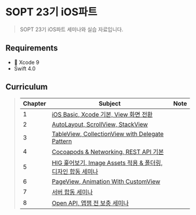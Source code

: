 # SOPT 23기 iOS파트
> SOPT 23기 iOS파트 세미나와 실습 자료입니다.  


## Requirements

* 🔨  Xcode 9
* Swift 4.0


## Curriculum

> | Chapter | Subject                                  | Note |
> | --------- | --------------------------------- | ---- |
> | 1       | [iOS Basic, Xcode 기본, View 화면 전환]() |      |
> | 2      | [AutoLayout, ScrollView, StackView]() |      |
> | 3      | [TableView, CollectionView with Delegate Pattern]() |      |
> | 4      | [Cocoapods & Networking, REST API 기본]() |      |
> | 5      | [HIG 훑어보기, Image Assets 적용 & 폴더링, 디자인 합동 세미나]() |      |
> | 6      | [PageView, Animation With CustomView]() |      |
> | 7      | [서버 합동 세미나]() |      |
> | 8      | [Open API, 앱잼 전 보충 세미나]() |      |
